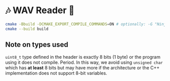 # 🎶 WAV Reader 🎼

```bash
cmake -Bbuild -DCMAKE_EXPORT_COMPILE_COMMANDS=ON # optionally: -G "Ninja"
cmake --build build
```

## Note on types used

`uint8_t` type defined in the _<cstdint>_ header is exactly 8 bits (1 byte) or the program using it does not compile. Period. In this way, we avoid using `unsigned char` which has **at least** 8 bits but may have more if the architecture or the C++ implementation does not support 8-bit variables.

